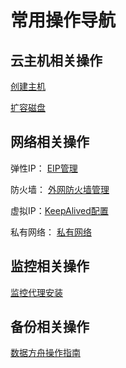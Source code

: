 

# 常用操作导航

## 云主机相关操作

[创建主机](/uhost/guide/common#创建主机)

[扩容磁盘](/uhost/guide/disk#云硬盘)

## 网络相关操作

弹性IP： [EIP管理](https://docs.ucloud.cn/unet/eip/introduction)

防火墙： [外网防火墙管理](https://docs.ucloud.cn/unet/firewall/introduction)

虚拟IP：[KeepAlived配置](/uhost/public/keepalived)

私有网络： [私有网络](https://docs.ucloud.cn/vpc/README)

## 监控相关操作

[监控代理安装](https://docs.ucloud.cn/umon/agent)

## 备份相关操作

[数据方舟操作指南](https://docs.ucloud.cn/uda/common)

